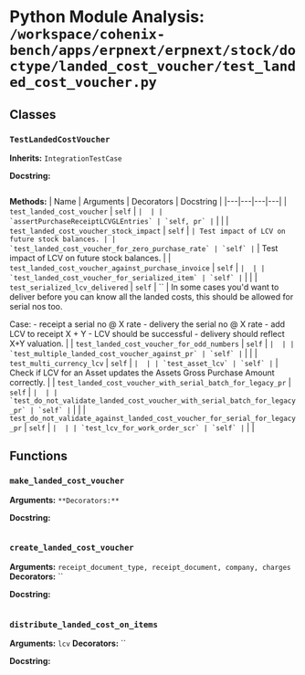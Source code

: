 # Python Module Analysis: `/workspace/cohenix-bench/apps/erpnext/erpnext/stock/doctype/landed_cost_voucher/test_landed_cost_voucher.py`

## Classes

### `TestLandedCostVoucher`
**Inherits:** `IntegrationTestCase`


**Docstring:**
```

```

**Methods:**
| Name | Arguments | Decorators | Docstring |
|---|---|---|---|
| `test_landed_cost_voucher` | `self` | `` |  |
| `assertPurchaseReceiptLCVGLEntries` | `self, pr` | `` |  |
| `test_landed_cost_voucher_stock_impact` | `self` | `` | Test impact of LCV on future stock balances. |
| `test_landed_cost_voucher_for_zero_purchase_rate` | `self` | `` | Test impact of LCV on future stock balances. |
| `test_landed_cost_voucher_against_purchase_invoice` | `self` | `` |  |
| `test_landed_cost_voucher_for_serialized_item` | `self` | `` |  |
| `test_serialized_lcv_delivered` | `self` | `` | In some cases you'd want to deliver before you can know all the
landed costs, this should be allowed for serial nos too.

Case:
                - receipt a serial no @ X rate
                - delivery the serial no @ X rate
                - add LCV to receipt X + Y
                - LCV should be successful
                - delivery should reflect X+Y valuation. |
| `test_landed_cost_voucher_for_odd_numbers` | `self` | `` |  |
| `test_multiple_landed_cost_voucher_against_pr` | `self` | `` |  |
| `test_multi_currency_lcv` | `self` | `` |  |
| `test_asset_lcv` | `self` | `` | Check if LCV for an Asset updates the Assets Gross Purchase Amount correctly. |
| `test_landed_cost_voucher_with_serial_batch_for_legacy_pr` | `self` | `` |  |
| `test_do_not_validate_landed_cost_voucher_with_serial_batch_for_legacy_pr` | `self` | `` |  |
| `test_do_not_validate_against_landed_cost_voucher_for_serial_for_legacy_pr` | `self` | `` |  |
| `test_lcv_for_work_order_scr` | `self` | `` |  |





## Functions

### `make_landed_cost_voucher`
**Arguments:** ``
**Decorators:** ``

**Docstring:**
```

```
### `create_landed_cost_voucher`
**Arguments:** `receipt_document_type, receipt_document, company, charges`
**Decorators:** ``

**Docstring:**
```

```
### `distribute_landed_cost_on_items`
**Arguments:** `lcv`
**Decorators:** ``

**Docstring:**
```

```

